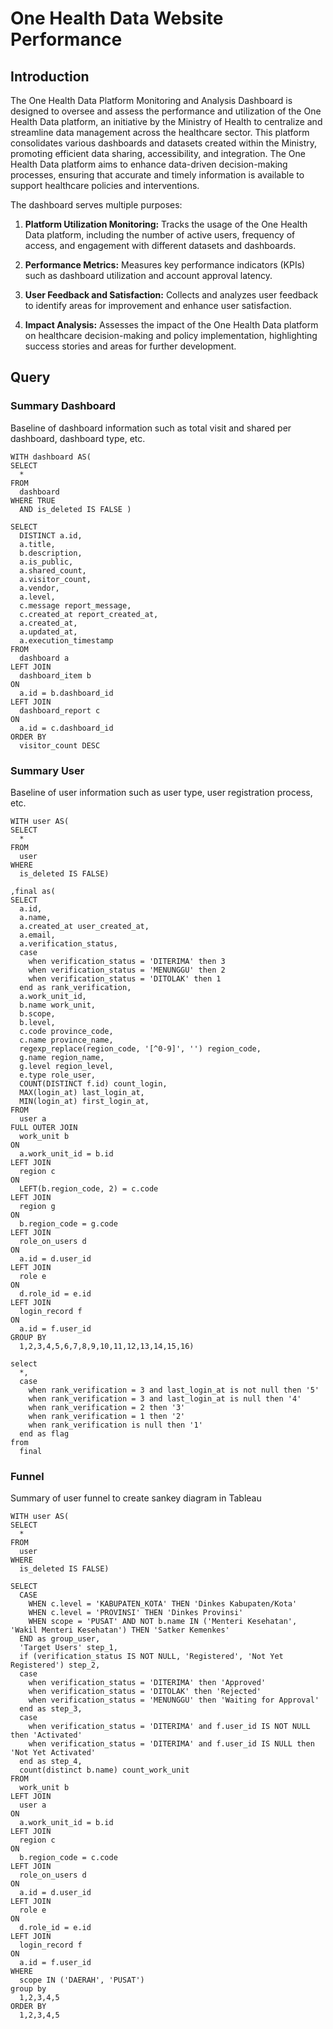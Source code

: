 # One Health Data Website Performance

## Introduction

The One Health Data Platform Monitoring and Analysis Dashboard is designed to oversee and assess the performance and utilization of the One Health Data platform, an initiative by the Ministry of Health to centralize and streamline data management across the healthcare sector. This platform consolidates various dashboards and datasets created within the Ministry, promoting efficient data sharing, accessibility, and integration. The One Health Data platform aims to enhance data-driven decision-making processes, ensuring that accurate and timely information is available to support healthcare policies and interventions.

The dashboard serves multiple purposes:

1. **Platform Utilization Monitoring:** Tracks the usage of the One Health Data platform, including the number of active users, frequency of access, and engagement with different datasets and dashboards.

2. **Performance Metrics:** Measures key performance indicators (KPIs) such as dashboard utilization and account approval latency.

3. **User Feedback and Satisfaction:** Collects and analyzes user feedback to identify areas for improvement and enhance user satisfaction.

4. **Impact Analysis:** Assesses the impact of the One Health Data platform on healthcare decision-making and policy implementation, highlighting success stories and areas for further development.

## Query

### Summary Dashboard
Baseline of dashboard information such as total visit and shared per dashboard, dashboard type, etc.
````
WITH dashboard AS(
SELECT 
  *
FROM 
  dashboard
WHERE TRUE
  AND is_deleted IS FALSE )

SELECT
  DISTINCT a.id,
  a.title,
  b.description,
  a.is_public,
  a.shared_count,
  a.visitor_count,
  a.vendor,
  a.level,
  c.message report_message,
  c.created_at report_created_at,
  a.created_at,
  a.updated_at,
  a.execution_timestamp
FROM
  dashboard a
LEFT JOIN 
  dashboard_item b
ON 
  a.id = b.dashboard_id
LEFT JOIN 
  dashboard_report c
ON 
  a.id = c.dashboard_id
ORDER BY 
  visitor_count DESC
````

### Summary User
Baseline of user information such as user type, user registration process, etc.  
````
WITH user AS(
SELECT
  *
FROM
  user
WHERE 
  is_deleted IS FALSE)

,final as(
SELECT
  a.id,
  a.name,
  a.created_at user_created_at,
  a.email,
  a.verification_status, 
  case 
    when verification_status = 'DITERIMA' then 3
    when verification_status = 'MENUNGGU' then 2
    when verification_status = 'DITOLAK' then 1
  end as rank_verification,
  a.work_unit_id,
  b.name work_unit,
  b.scope,
  b.level,
  c.code province_code,
  c.name province_name,
  regexp_replace(region_code, '[^0-9]', '') region_code,
  g.name region_name,
  g.level region_level,
  e.type role_user,
  COUNT(DISTINCT f.id) count_login,
  MAX(login_at) last_login_at,
  MIN(login_at) first_login_at,
FROM
  user a
FULL OUTER JOIN
  work_unit b
ON 
  a.work_unit_id = b.id 
LEFT JOIN 
  region c
ON
  LEFT(b.region_code, 2) = c.code
LEFT JOIN 
  region g
ON
  b.region_code = g.code
LEFT JOIN 
  role_on_users d
ON 
  a.id = d.user_id
LEFT JOIN 
  role e
ON 
  d.role_id = e.id
LEFT JOIN 
  login_record f
ON 
  a.id = f.user_id
GROUP BY 
  1,2,3,4,5,6,7,8,9,10,11,12,13,14,15,16)

select 
  *,
  case 
    when rank_verification = 3 and last_login_at is not null then '5'
    when rank_verification = 3 and last_login_at is null then '4'
    when rank_verification = 2 then '3'
    when rank_verification = 1 then '2'
    when rank_verification is null then '1'
  end as flag
from 
  final
````

### Funnel
Summary of user funnel to create sankey diagram in Tableau
````
WITH user AS(
SELECT
  *
FROM
  user
WHERE 
  is_deleted IS FALSE)

SELECT
  CASE 
    WHEN c.level = 'KABUPATEN_KOTA' THEN 'Dinkes Kabupaten/Kota'
    WHEN c.level = 'PROVINSI' THEN 'Dinkes Provinsi'
    WHEN scope = 'PUSAT' AND NOT b.name IN ('Menteri Kesehatan', 'Wakil Menteri Kesehatan') THEN 'Satker Kemenkes' 
  END as group_user,
  'Target Users' step_1,
  if (verification_status IS NOT NULL, 'Registered', 'Not Yet Registered') step_2,
  case 
    when verification_status = 'DITERIMA' then 'Approved'
    when verification_status = 'DITOLAK' then 'Rejected'
    when verification_status = 'MENUNGGU' then 'Waiting for Approval'
  end as step_3,
  case 
    when verification_status = 'DITERIMA' and f.user_id IS NOT NULL  then 'Activated'
    when verification_status = 'DITERIMA' and f.user_id IS NULL then 'Not Yet Activated'
  end as step_4,
  count(distinct b.name) count_work_unit
FROM
  work_unit b
LEFT JOIN
  user a
ON 
  a.work_unit_id = b.id 
LEFT JOIN 
  region c
ON
  b.region_code = c.code
LEFT JOIN 
  role_on_users d
ON 
  a.id = d.user_id
LEFT JOIN 
  role e
ON 
  d.role_id = e.id
LEFT JOIN 
  login_record f
ON 
  a.id = f.user_id
WHERE 
  scope IN ('DAERAH', 'PUSAT')
group by 
  1,2,3,4,5
ORDER BY 
  1,2,3,4,5
````
